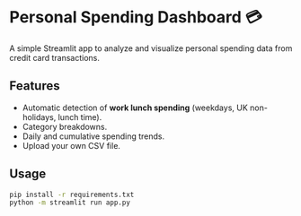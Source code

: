 # Personal Spending Dashboard 💳

A simple Streamlit app to analyze and visualize personal spending data from credit card transactions.

## Features
- Automatic detection of **work lunch spending** (weekdays, UK non-holidays, lunch time).
- Category breakdowns.
- Daily and cumulative spending trends.
- Upload your own CSV file.

## Usage
```bash
pip install -r requirements.txt
python -m streamlit run app.py

